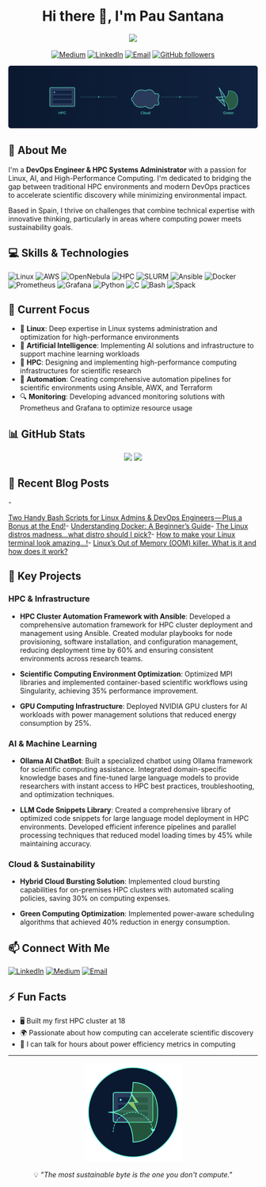 <div align="center">

# Hi there 👋, I'm Pau Santana

<img src="https://readme-typing-svg.herokuapp.com?font=Fira+Code&weight=500&size=25&pause=1000&color=2E97F7&center=true&vCenter=true&random=false&width=600&height=100&lines=HPC computing."/>

[![Medium](https://img.shields.io/badge/Medium-12100E?style=flat-square&logo=medium&logoColor=white)](https://medium.com/@psantana5_)
[![LinkedIn](https://img.shields.io/badge/LinkedIn-0077B5?style=flat-square&logo=linkedin&logoColor=white)](https://www.linkedin.com/in/psantana5/)
[![Email](https://img.shields.io/badge/Email-pausantanapi2%40gmail.com-red?style=flat-square&logo=gmail)](mailto:pausantanapi2@gmail.com)
[![GitHub followers](https://img.shields.io/github/followers/pausantana?style=flat-square&logo=github)](https://github.com/pausantana?tab=followers)

<img src="./assets/minimal-banner.svg" alt="Minimal banner showing HPC, cloud, and green computing concepts" width="800"/>

</div>

## 🚀 About Me

I'm a **DevOps Engineer & HPC Systems Administrator** with a passion for Linux, AI, and High-Performance Computing. I'm dedicated to bridging the gap between traditional HPC environments and modern DevOps practices to accelerate scientific discovery while minimizing environmental impact.

Based in Spain, I thrive on challenges that combine technical expertise with innovative thinking, particularly in areas where computing power meets sustainability goals.

## 💻 Skills & Technologies

<p>
  <img alt="Linux" src="https://img.shields.io/badge/-Linux-FCC624?style=flat-square&logo=linux&logoColor=black" />
  <img alt="AWS" src="https://img.shields.io/badge/-AWS-232F3E?style=flat-square&logo=amazon-aws&logoColor=white" />
  <img alt="OpenNebula" src="https://img.shields.io/badge/-OpenNebula-0097C8?style=flat-square&logo=opennebula&logoColor=white" />
  <img alt="HPC" src="https://img.shields.io/badge/-HPC-6929C4?style=flat-square&logo=server&logoColor=white" />
  <img alt="SLURM" src="https://img.shields.io/badge/-SLURM-2496ED?style=flat-square&logo=slurm&logoColor=white" />
  <img alt="Ansible" src="https://img.shields.io/badge/-Ansible-EE0000?style=flat-square&logo=ansible&logoColor=white" />
  <img alt="Docker" src="https://img.shields.io/badge/-Docker-2496ED?style=flat-square&logo=docker&logoColor=white" />
  <img alt="Prometheus" src="https://img.shields.io/badge/-Prometheus-E6522C?style=flat-square&logo=prometheus&logoColor=white" />
  <img alt="Grafana" src="https://img.shields.io/badge/-Grafana-F46800?style=flat-square&logo=grafana&logoColor=white" />
  <img alt="Python" src="https://img.shields.io/badge/-Python-3776AB?style=flat-square&logo=python&logoColor=white" />
  <img alt="C" src="https://img.shields.io/badge/-C-A8B9CC?style=flat-square&logo=c&logoColor=black" />
  <img alt="Bash" src="https://img.shields.io/badge/-Bash-4EAA25?style=flat-square&logo=gnu-bash&logoColor=white" />
  <img alt="Spack" src="https://img.shields.io/badge/-Spack-3F4551?style=flat-square&logo=spack&logoColor=white" />
</p>

## 🌱 Current Focus

- 🐧 **Linux**: Deep expertise in Linux systems administration and optimization for high-performance environments
- 🧠 **Artificial Intelligence**: Implementing AI solutions and infrastructure to support machine learning workloads
- 🌿 **HPC**: Designing and implementing high-performance computing infrastructures for scientific research
- 🔄 **Automation**: Creating comprehensive automation pipelines for scientific environments using Ansible, AWX, and Terraform
- 🔍 **Monitoring**: Developing advanced monitoring solutions with Prometheus and Grafana to optimize resource usage

## 📊 GitHub Stats

<div align="center">
  <img height="180em" src="https://github-readme-stats.vercel.app/api?username=psantana5&show_icons=true&theme=tokyonight&include_all_commits=true&count_private=true"/>
  <img height="180em" src="https://github-readme-stats.vercel.app/api/top-langs/?username=psantana5&layout=compact&langs_count=7&theme=tokyonight"/>
</div>

## 📝 Recent Blog Posts

<!-- MEDIUM-BLOG-POST-LIST:START -->-

[Two Handy Bash Scripts for Linux Admins &amp; DevOps Engineers — Plus a Bonus at the End!](https://medium.com/@psantana5_/two-handy-bash-scripts-for-linux-admins-devops-engineers-plus-a-bonus-at-the-end-8b0ca301c485?source=rss-d53a7a8dd318------2)- [Understanding Docker: A Beginner’s Guide](https://medium.com/@psantana5_/understanding-docker-a-beginners-guide-527ca9e82afa?source=rss-d53a7a8dd318------2)- [The Linux distros madness…what distro should I pick?](https://medium.com/@psantana5_/the-linux-distros-madness-what-distro-should-i-pick-3b37330e4bef?source=rss-d53a7a8dd318------2)- [How to make your Linux terminal look amazing…!](https://medium.com/@psantana5_/how-to-make-your-linux-terminal-look-amazing-265fb36bf8cc?source=rss-d53a7a8dd318------2)- [Linux’s Out of Memory &lpar;OOM&rpar; killer. What is it and how does it work?](https://medium.com/@psantana5_/linuxs-out-of-memory-oom-killer-what-is-it-and-how-does-it-work-b2862aca2de9?source=rss-d53a7a8dd318------2)<!-- MEDIUM-BLOG-POST-LIST:END -->

## 💼 Key Projects

### HPC & Infrastructure

- **HPC Cluster Automation Framework with Ansible**: Developed a comprehensive automation framework for HPC cluster deployment and management using Ansible. Created modular playbooks for node provisioning, software installation, and configuration management, reducing deployment time by 60% and ensuring consistent environments across research teams.

- **Scientific Computing Environment Optimization**: Optimized MPI libraries and implemented container-based scientific workflows using Singularity, achieving 35% performance improvement.

- **GPU Computing Infrastructure**: Deployed NVIDIA GPU clusters for AI workloads with power management solutions that reduced energy consumption by 25%.

### AI & Machine Learning

- **Ollama AI ChatBot**: Built a specialized chatbot using Ollama framework for scientific computing assistance. Integrated domain-specific knowledge bases and fine-tuned large language models to provide researchers with instant access to HPC best practices, troubleshooting, and optimization techniques.

- **LLM Code Snippets Library**: Created a comprehensive library of optimized code snippets for large language model deployment in HPC environments. Developed efficient inference pipelines and parallel processing techniques that reduced model loading times by 45% while maintaining accuracy.

### Cloud & Sustainability

- **Hybrid Cloud Bursting Solution**: Implemented cloud bursting capabilities for on-premises HPC clusters with automated scaling policies, saving 30% on computing expenses.

- **Green Computing Optimization**: Implemented power-aware scheduling algorithms that achieved 40% reduction in energy consumption.

## 📫 Connect With Me

<p>
  <a href="https://www.linkedin.com/in/psantana5/" target="_blank"><img alt="LinkedIn" src="https://img.shields.io/badge/linkedin-%230077B5.svg?&style=for-the-badge&logo=linkedin&logoColor=white" /></a>
  <a href="https://medium.com/@psantana5_" target="_blank"><img alt="Medium" src="https://img.shields.io/badge/Medium-12100E?style=for-the-badge&logo=medium&logoColor=white" /></a>
  <a href="mailto:pausantanapi2@gmail.com" target="_blank"><img alt="Email" src="https://img.shields.io/badge/email-%23D14836.svg?&style=for-the-badge&logo=gmail&logoColor=white" /></a>
</p>

## ⚡ Fun Facts

- 🖥️ Built my first HPC cluster at 18
- 🌍 Passionate about how computing can accelerate scientific discovery
- 🔋 I can talk for hours about power efficiency metrics in computing

---

<div align="center">
  <img src="./assets/minimal-green-computing.svg" width="200" alt="Minimal Green Computing Icon" />
  <p>💡 <i>"The most sustainable byte is the one you don't compute."</i></p>
</div>
